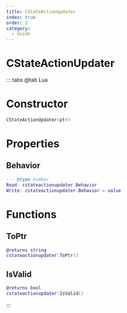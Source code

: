 ```yaml
---
title: CStateActionUpdater
index: true
order: 2
category:
  - Guide
---
```


# CStateActionUpdater

::: tabs
@tab Lua
# Constructor
```lua
CStateActionUpdater(ptr)
```
# Properties
## Behavior 
```lua
--- @type number
Read: cstateactionupdater.Behavior
Write: cstateactionupdater.Behavior = value
```
# Functions
## ToPtr
```lua
@returns string
cstateactionupdater:ToPtr()
```
## IsValid
```lua
@returns bool
cstateactionupdater:IsValid()
```

:::
